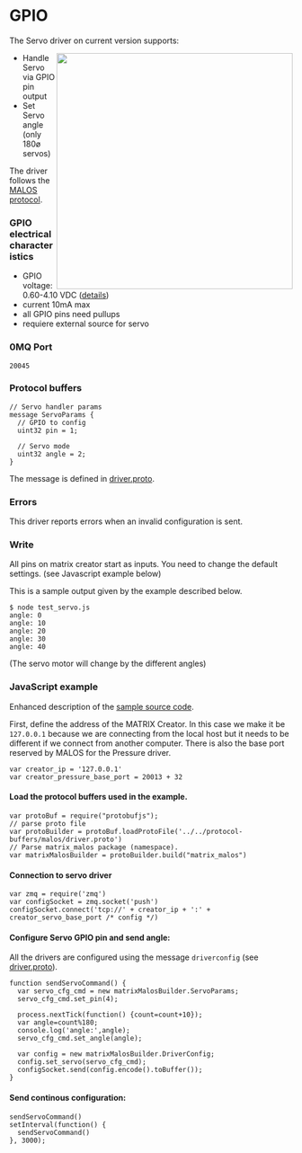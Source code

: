 # GPIO

The Servo driver on current version supports:

<a href="https://github.com/matrix-io/matrix-creator-malos/blob/master/docs/gpio_diagram.jpg"><img src="https://github.com/matrix-io/matrix-creator-malos/blob/master/docs/gpio_diagram.jpg" align="right" width="420" ></a>

* Handle Servo via GPIO pin output
* Set Servo angle (only 180ø servos)

The driver follows the [MALOS protocol](../README.md#protocol).

### GPIO electrical characteristics

* GPIO voltage: 0.60-4.10 VDC ([details](https://github.com/matrix-io/matrix-creator-quickstart/wiki/Data-Sheets))
* current 10mA max
* all GPIO pins need pullups
* requiere external source for servo

### 0MQ Port
```
20045
```
### Protocol buffers

```
// Servo handler params
message ServoParams {
  // GPIO to config
  uint32 pin = 1;

  // Servo mode
  uint32 angle = 2; 
}
```
The message is defined in [driver.proto](https://github.com/matrix-io/protocol-buffers/blob/master/malos/driver.proto).

### Errors

This driver reports errors when an invalid configuration is sent.


### Write

All pins on matrix creator start as inputs. You need to change the default settings. (see Javascript example below)


This is a sample output given by the example described below.

```
$ node test_servo.js 
angle: 0
angle: 10
angle: 20
angle: 30
angle: 40
```

(The servo motor will change by the different angles)


### JavaScript example

Enhanced description of the [sample source code](../src/js_test/test_servo.js).

First, define the address of the MATRIX Creator. In this case we make it be `127.0.0.1`
because we are connecting from the local host but it needs to be different if we
connect from another computer. There is also the base port reserved by MALOS for
the Pressure driver.

```
var creator_ip = '127.0.0.1'
var creator_pressure_base_port = 20013 + 32
```

#### Load the protocol buffers used in the example.

```
var protoBuf = require("protobufjs");
// parse proto file
var protoBuilder = protoBuf.loadProtoFile('../../protocol-buffers/malos/driver.proto')
// Parse matrix_malos package (namespace).
var matrixMalosBuilder = protoBuilder.build("matrix_malos")
```

#### Connection to servo driver
```
var zmq = require('zmq')
var configSocket = zmq.socket('push')
configSocket.connect('tcp://' + creator_ip + ':' + creator_servo_base_port /* config */)
```

#### Configure Servo GPIO pin and send angle:
All the drivers are configured using the message `driverconfig` (see [driver.proto](https://github.com/matrix-io/protocol-buffers/blob/master/malos/driver.proto)).
```
function sendServoCommand() {
  var servo_cfg_cmd = new matrixMalosBuilder.ServoParams;
  servo_cfg_cmd.set_pin(4);

  process.nextTick(function() {count=count+10});
  var angle=count%180;
  console.log('angle:',angle);
  servo_cfg_cmd.set_angle(angle);
  
  var config = new matrixMalosBuilder.DriverConfig;
  config.set_servo(servo_cfg_cmd);
  configSocket.send(config.encode().toBuffer());
}
```

#### Send continous configuration:

```
sendServoCommand()
setInterval(function() {
  sendServoCommand()
}, 3000);
```


